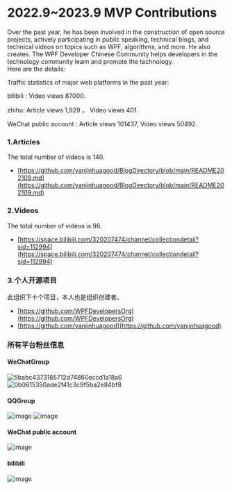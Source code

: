 # 2022.9~2023.9 MVP Contributions

Over the past year, he has been involved in the construction of open source projects, actively participating in public speaking, technical blogs, and technical videos on topics such as WPF, algorithms, and more. He also creates. The WPF Developer Chinese Community helps developers in the technology community learn and promote the technology.  
Here are the details:

Traffic statistics of major web platforms in the past year:

bilibili : Video views 87000.

zhihu: Article views 1,929 ， Video views 401.

WeChat public account : Article views 101437, Video views 50492.

### 1.Articles   
The total number of videos is 140.
   - [https://github.com/yanjinhuagood/BlogDirectory/blob/main/README202109.md](https://github.com/yanjinhuagood/BlogDirectory/blob/main/README202109.md)

### 2.Videos
The total number of videos is 96.
   - [https://space.bilibili.com/320207474/channel/collectiondetail?sid=112994](https://space.bilibili.com/320207474/channel/collectiondetail?sid=112994)
   
### 3.个人开源项目
此组织下十个项目，本人也是组织创建者。
   - [https://github.com/WPFDevelopersOrg](https://github.com/WPFDevelopersOrg)
   - [https://github.com/yanjinhuagood](https://github.com/yanjinhuagood)

### 所有平台粉丝信息

#### WeChatGroup
![5babc4373165712d74860eccd1a18a6](https://user-images.githubusercontent.com/23089734/227242367-07215f9f-0a38-4cac-8c31-29b34d195eef.jpg)
![0b0615350ade2f41c3c9f5ba2e84bf8](https://user-images.githubusercontent.com/23089734/227242403-dc505be9-23f3-4535-9211-f5aabc7f8fa5.jpg)

#### QQGroup
![image](https://user-images.githubusercontent.com/23089734/226178042-f863679c-d8d1-4102-a162-0b4c2b624cc7.png)
![image](https://user-images.githubusercontent.com/23089734/226178065-99c408d3-6d32-4280-a723-3d8b2390fb9a.png)

#### WeChat public account
![image](https://user-images.githubusercontent.com/23089734/226178106-90a0b7ae-dede-4a7c-b6aa-eeb9c88e9dad.png)

#### bilibili
![image](https://user-images.githubusercontent.com/23089734/226178204-83358849-a77c-4ca6-9047-2e4dc89567a1.png)


